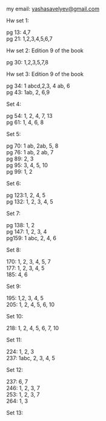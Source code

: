 my email: yashasavelyev@gmail.com

Hw set 1:

pg 13: 4,7  
pg 21: 1,2,3,4,5,6,7

Hw set 2: Edition 9 of the book

pg 30: 1,2,3,5,7,8  

Hw set 3: Edition 9 of the book

pg 34: 1 abcd,2,3, 4 ab, 6  
pg 43: 1ab, 2, 6,9  

Set 4: 

pg 54: 1, 2, 4, 7, 13  
pg 61: 1, 4, 6, 8  

Set 5:

pg 70: 1 ab, 2ab, 5, 8  
pg 76: 1 ab, 2 ab, 7  
pg 89: 2, 3  
pg 95: 3, 4, 5, 10  
pg 99: 1, 2  

Set 6:

pg 123:1, 2, 4, 5  
pg 132: 1, 2, 3, 4, 5  

Set 7:

pg 138: 1, 2  
pg 147: 1, 2, 3, 4  
pg159: 1 abc, 2, 4, 6  

Set 8:

170: 1, 2, 3, 4, 5, 7  
177: 1, 2, 3, 4, 5  
185: 4, 6  

Set 9:

195: 1,2, 3, 4, 5  
205: 1, 2, 4, 5, 6, 10  

Set 10:

218: 1, 2, 4, 5, 6, 7, 10  

Set 11:

224: 1, 2, 3  
237: 1abc, 2, 3, 4, 5  

Set 12:

237:  6, 7  
246: 1, 2, 3, 7  
253: 1, 2, 3, 7  
264: 1, 3  

Set 13:

<!-- Hw Set 1 for (thurs) -->
<!--  -->
<!-- 1.1: 2   -->
<!-- 1.2: 2,3,4   -->
<!-- 1.4: 1a   -->
<!-- 1.5: 3   -->
<!-- 2.2: 3   -->
<!-- 2.3: 3  -->
<!--  -->
<!-- HW set 2 for (fri) -->
<!--  -->
<!-- 2.3: 4, 5 -->
<!-- 2.4: 2,7,8,9 -->
<!--  -->
<!-- HW set 3 for (thur) -->
<!--  -->
<!-- 2.5: 1 a,b; 5 -->
<!-- 3.2: 2 -->
<!-- 3.3: 1 a,b; 2,4 -->
<!-- 3.4: 1 -->
<!--  -->
<!-- HW set 4 thurs -->
<!--  -->
<!-- 3.5 1,3 -->
<!-- 4.2 1a,b, 2,5 -->
<!-- 4.3 1 -->
<!-- 4.4 1a,b -->
<!--  -->
<!-- HW set 5 thurs -->
<!--  -->
<!-- 4.4 1 g,h -->
<!-- 4.5 1, 3 -->
<!-- 5.2 1, 2 -->
<!-- 5.3 1 a,b, 2 a,b -->
<!--  -->
<!-- Set 6  -->
<!--  -->
<!-- 5.4: 1 a,b, 2, 4 -->
<!-- 5.5: 1 a,b, 2 -->
<!-- 5.6: 1 -->
<!-- 5.7: 1 a,b, 5, 6 -->
<!--  -->
<!-- Set 7 thurs -->
<!--  -->
<!-- 5.8: 2,3,4 -->
<!-- 6.1: 1a,b, 4, 5 -->
<!--  -->
<!-- Set 8 thurs -->
<!--  -->
<!-- 6.2: 1a,b, 2a,b, 4 -->
<!-- 6.3: 3 -->
<!-- 7.1: 1 a,b,c, 3 a,b -->
<!-- 7.2: 1, 2, 3, 4 -->
<!--  -->
<!-- Set 9 thurs -->
<!--  -->
<!-- 7.3 1,2,3,4 -->
<!-- 8.1 1 -->
<!--  -->
<!-- set 10 wed -->
<!--  -->
<!-- 8.2 1,2,3,4,5,6 -->

